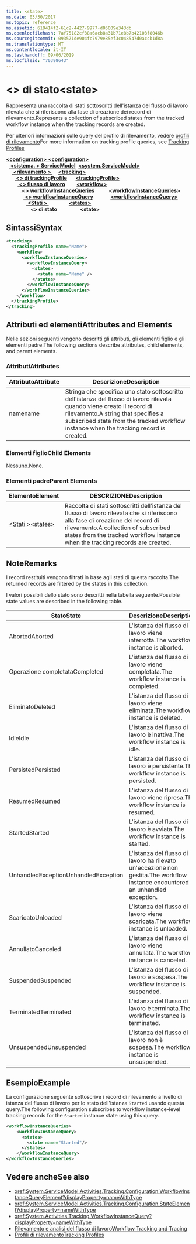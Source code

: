 ```yaml
---
title: <state>
ms.date: 03/30/2017
ms.topic: reference
ms.assetid: 619414f2-61c2-4427-9977-d05009e343db
ms.openlocfilehash: 7af75182cf38a6acb8a31b71e8b7b42103f8046b
ms.sourcegitcommit: 093571de904fc7979e85ef3c048547d0accb1d8a
ms.translationtype: MT
ms.contentlocale: it-IT
ms.lasthandoff: 09/06/2019
ms.locfileid: "70398643"
---
```

# <a name="state"></a><span data-ttu-id="1d465-101">\<> di stato</span><span class="sxs-lookup"><span data-stu-id="1d465-101">\<state></span></span>
<span data-ttu-id="1d465-102">Rappresenta una raccolta di stati sottoscritti dell'istanza del flusso di lavoro rilevata che si riferiscono alla fase di creazione dei record di rilevamento.</span><span class="sxs-lookup"><span data-stu-id="1d465-102">Represents a collection of subscribed states from the tracked workflow instance when the tracking records are created.</span></span>  
  
 <span data-ttu-id="1d465-103">Per ulteriori informazioni sulle query del profilo di rilevamento, vedere [profili di rilevamento](../../../windows-workflow-foundation/tracking-profiles.md)</span><span class="sxs-lookup"><span data-stu-id="1d465-103">For more information on tracking profile queries, see [Tracking Profiles](../../../windows-workflow-foundation/tracking-profiles.md)</span></span>  
  
<span data-ttu-id="1d465-104">[ **\<configuration>** ](../configuration-element.md)</span><span class="sxs-lookup"><span data-stu-id="1d465-104">[**\<configuration>**](../configuration-element.md)</span></span>\
<span data-ttu-id="1d465-105">&nbsp;&nbsp;[ **\<sistema. > ServiceModel**](system-servicemodel-of-workflow.md)</span><span class="sxs-lookup"><span data-stu-id="1d465-105">&nbsp;&nbsp;[**\<system.ServiceModel>**](system-servicemodel-of-workflow.md)</span></span>\
<span data-ttu-id="1d465-106">&nbsp;&nbsp;&nbsp;&nbsp;[ **\<rilevamento >** ](tracking.md)</span><span class="sxs-lookup"><span data-stu-id="1d465-106">&nbsp;&nbsp;&nbsp;&nbsp;[**\<tracking>**](tracking.md)</span></span>\
<span data-ttu-id="1d465-107">&nbsp;&nbsp;&nbsp;&nbsp;&nbsp;&nbsp;[ **\<> di trackingProfile**](trackingprofile.md)</span><span class="sxs-lookup"><span data-stu-id="1d465-107">&nbsp;&nbsp;&nbsp;&nbsp;&nbsp;&nbsp;[**\<trackingProfile>**](trackingprofile.md)</span></span>\
<span data-ttu-id="1d465-108">&nbsp;&nbsp;&nbsp;&nbsp;&nbsp;&nbsp;&nbsp;&nbsp;[ **\<> flusso di lavoro**](workflow.md)</span><span class="sxs-lookup"><span data-stu-id="1d465-108">&nbsp;&nbsp;&nbsp;&nbsp;&nbsp;&nbsp;&nbsp;&nbsp;[**\<workflow>**](workflow.md)</span></span>\
<span data-ttu-id="1d465-109">&nbsp;&nbsp;&nbsp;&nbsp;&nbsp;&nbsp;&nbsp;&nbsp;&nbsp;&nbsp;[ **\<> workflowInstanceQueries**](workflowinstancequeries.md)</span><span class="sxs-lookup"><span data-stu-id="1d465-109">&nbsp;&nbsp;&nbsp;&nbsp;&nbsp;&nbsp;&nbsp;&nbsp;&nbsp;&nbsp;[**\<workflowInstanceQueries>**](workflowinstancequeries.md)</span></span>\
<span data-ttu-id="1d465-110">&nbsp;&nbsp;&nbsp;&nbsp;&nbsp;&nbsp;&nbsp;&nbsp;&nbsp;&nbsp;&nbsp;&nbsp;[ **\<> workflowInstanceQuery**](workflowinstancequery.md)</span><span class="sxs-lookup"><span data-stu-id="1d465-110">&nbsp;&nbsp;&nbsp;&nbsp;&nbsp;&nbsp;&nbsp;&nbsp;&nbsp;&nbsp;&nbsp;&nbsp;[**\<workflowInstanceQuery>**](workflowinstancequery.md)</span></span>\
<span data-ttu-id="1d465-111">&nbsp;&nbsp;&nbsp;&nbsp;&nbsp;&nbsp;&nbsp;&nbsp;&nbsp;&nbsp;&nbsp;&nbsp;&nbsp;&nbsp;[ **\<Stati >** ](states.md)</span><span class="sxs-lookup"><span data-stu-id="1d465-111">&nbsp;&nbsp;&nbsp;&nbsp;&nbsp;&nbsp;&nbsp;&nbsp;&nbsp;&nbsp;&nbsp;&nbsp;&nbsp;&nbsp;[**\<states>**](states.md)</span></span>\
<span data-ttu-id="1d465-112">&nbsp;&nbsp;&nbsp;&nbsp;&nbsp;&nbsp;&nbsp;&nbsp;&nbsp;&nbsp;&nbsp;&nbsp;&nbsp;&nbsp;&nbsp;&nbsp; **\<> di stato**</span><span class="sxs-lookup"><span data-stu-id="1d465-112">&nbsp;&nbsp;&nbsp;&nbsp;&nbsp;&nbsp;&nbsp;&nbsp;&nbsp;&nbsp;&nbsp;&nbsp;&nbsp;&nbsp;&nbsp;&nbsp;**\<state>**</span></span>  
  
## <a name="syntax"></a><span data-ttu-id="1d465-113">Sintassi</span><span class="sxs-lookup"><span data-stu-id="1d465-113">Syntax</span></span>  
  
```xml  
<tracking>
  <trackingProfile name="Name">
    <workflow>
      <workflowInstanceQueries>
        <workflowInstanceQuery>
          <states>
            <state name="Name" />
          </states>
        </workflowInstanceQuery>
      </workflowInstanceQueries>
    </workflow>
  </trackingProfile>
</tracking>  
```  
  
## <a name="attributes-and-elements"></a><span data-ttu-id="1d465-114">Attributi ed elementi</span><span class="sxs-lookup"><span data-stu-id="1d465-114">Attributes and Elements</span></span>  
 <span data-ttu-id="1d465-115">Nelle sezioni seguenti vengono descritti gli attributi, gli elementi figlio e gli elementi padre.</span><span class="sxs-lookup"><span data-stu-id="1d465-115">The following sections describe attributes, child elements, and parent elements.</span></span>  
  
### <a name="attributes"></a><span data-ttu-id="1d465-116">Attributi</span><span class="sxs-lookup"><span data-stu-id="1d465-116">Attributes</span></span>  
  
|<span data-ttu-id="1d465-117">Attributo</span><span class="sxs-lookup"><span data-stu-id="1d465-117">Attribute</span></span>|<span data-ttu-id="1d465-118">Descrizione</span><span class="sxs-lookup"><span data-stu-id="1d465-118">Description</span></span>|  
|---------------|-----------------|  
|<span data-ttu-id="1d465-119">name</span><span class="sxs-lookup"><span data-stu-id="1d465-119">name</span></span>|<span data-ttu-id="1d465-120">Stringa che specifica uno stato sottoscritto dell'istanza del flusso di lavoro rilevata quando viene creato il record di rilevamento.</span><span class="sxs-lookup"><span data-stu-id="1d465-120">A string that specifies a subscribed state from the tracked workflow instance when the tracking record is created.</span></span>|  
  
### <a name="child-elements"></a><span data-ttu-id="1d465-121">Elementi figlio</span><span class="sxs-lookup"><span data-stu-id="1d465-121">Child Elements</span></span>  
 <span data-ttu-id="1d465-122">Nessuno.</span><span class="sxs-lookup"><span data-stu-id="1d465-122">None.</span></span>  
  
### <a name="parent-elements"></a><span data-ttu-id="1d465-123">Elementi padre</span><span class="sxs-lookup"><span data-stu-id="1d465-123">Parent Elements</span></span>  
  
|<span data-ttu-id="1d465-124">Elemento</span><span class="sxs-lookup"><span data-stu-id="1d465-124">Element</span></span>|<span data-ttu-id="1d465-125">DESCRIZIONE</span><span class="sxs-lookup"><span data-stu-id="1d465-125">Description</span></span>|  
|-------------|-----------------|  
|[<span data-ttu-id="1d465-126">\<Stati ></span><span class="sxs-lookup"><span data-stu-id="1d465-126">\<states></span></span>](states.md)|<span data-ttu-id="1d465-127">Raccolta di stati sottoscritti dell'istanza del flusso di lavoro rilevata che si riferiscono alla fase di creazione dei record di rilevamento.</span><span class="sxs-lookup"><span data-stu-id="1d465-127">A collection of subscribed states from the tracked workflow instance when the tracking records are created.</span></span>|  
  
## <a name="remarks"></a><span data-ttu-id="1d465-128">Note</span><span class="sxs-lookup"><span data-stu-id="1d465-128">Remarks</span></span>  
 <span data-ttu-id="1d465-129">I record restituiti vengono filtrati in base agli stati di questa raccolta.</span><span class="sxs-lookup"><span data-stu-id="1d465-129">The returned records are filtered by the states in this collection.</span></span>  
  
 <span data-ttu-id="1d465-130">I valori possibili dello stato sono descritti nella tabella seguente.</span><span class="sxs-lookup"><span data-stu-id="1d465-130">Possible state values are described in the following table.</span></span>  
  
|<span data-ttu-id="1d465-131">Stato</span><span class="sxs-lookup"><span data-stu-id="1d465-131">State</span></span>|<span data-ttu-id="1d465-132">Descrizione</span><span class="sxs-lookup"><span data-stu-id="1d465-132">Description</span></span>|  
|-----------|-----------------|  
|<span data-ttu-id="1d465-133">Aborted</span><span class="sxs-lookup"><span data-stu-id="1d465-133">Aborted</span></span>|<span data-ttu-id="1d465-134">L'istanza del flusso di lavoro viene interrotta.</span><span class="sxs-lookup"><span data-stu-id="1d465-134">The workflow instance is aborted.</span></span>|  
|<span data-ttu-id="1d465-135">Operazione completata</span><span class="sxs-lookup"><span data-stu-id="1d465-135">Completed</span></span>|<span data-ttu-id="1d465-136">L'istanza del flusso di lavoro viene completata.</span><span class="sxs-lookup"><span data-stu-id="1d465-136">The workflow instance is completed.</span></span>|  
|<span data-ttu-id="1d465-137">Eliminato</span><span class="sxs-lookup"><span data-stu-id="1d465-137">Deleted</span></span>|<span data-ttu-id="1d465-138">L'istanza del flusso di lavoro viene eliminata.</span><span class="sxs-lookup"><span data-stu-id="1d465-138">The workflow instance is deleted.</span></span>|  
|<span data-ttu-id="1d465-139">Idle</span><span class="sxs-lookup"><span data-stu-id="1d465-139">Idle</span></span>|<span data-ttu-id="1d465-140">L'istanza del flusso di lavoro è inattiva.</span><span class="sxs-lookup"><span data-stu-id="1d465-140">The workflow instance is idle.</span></span>|  
|<span data-ttu-id="1d465-141">Persisted</span><span class="sxs-lookup"><span data-stu-id="1d465-141">Persisted</span></span>|<span data-ttu-id="1d465-142">L'istanza del flusso di lavoro è persistente.</span><span class="sxs-lookup"><span data-stu-id="1d465-142">The workflow instance is persisted.</span></span>|  
|<span data-ttu-id="1d465-143">Resumed</span><span class="sxs-lookup"><span data-stu-id="1d465-143">Resumed</span></span>|<span data-ttu-id="1d465-144">L'istanza del flusso di lavoro viene ripresa.</span><span class="sxs-lookup"><span data-stu-id="1d465-144">The workflow instance is resumed.</span></span>|  
|<span data-ttu-id="1d465-145">Started</span><span class="sxs-lookup"><span data-stu-id="1d465-145">Started</span></span>|<span data-ttu-id="1d465-146">L'istanza del flusso di lavoro è avviata.</span><span class="sxs-lookup"><span data-stu-id="1d465-146">The workflow instance is started.</span></span>|  
|<span data-ttu-id="1d465-147">UnhandledException</span><span class="sxs-lookup"><span data-stu-id="1d465-147">UnhandledException</span></span>|<span data-ttu-id="1d465-148">L'istanza del flusso di lavoro ha rilevato un'eccezione non gestita.</span><span class="sxs-lookup"><span data-stu-id="1d465-148">The workflow instance encountered an unhandled exception.</span></span>|  
|<span data-ttu-id="1d465-149">Scaricato</span><span class="sxs-lookup"><span data-stu-id="1d465-149">Unloaded</span></span>|<span data-ttu-id="1d465-150">L'istanza del flusso di lavoro viene scaricata.</span><span class="sxs-lookup"><span data-stu-id="1d465-150">The workflow instance is unloaded.</span></span>|  
|<span data-ttu-id="1d465-151">Annullato</span><span class="sxs-lookup"><span data-stu-id="1d465-151">Canceled</span></span>|<span data-ttu-id="1d465-152">L'istanza del flusso di lavoro viene annullata.</span><span class="sxs-lookup"><span data-stu-id="1d465-152">The workflow instance is canceled.</span></span>|  
|<span data-ttu-id="1d465-153">Suspended</span><span class="sxs-lookup"><span data-stu-id="1d465-153">Suspended</span></span>|<span data-ttu-id="1d465-154">L'istanza del flusso di lavoro è sospesa.</span><span class="sxs-lookup"><span data-stu-id="1d465-154">The workflow instance is suspended.</span></span>|  
|<span data-ttu-id="1d465-155">Terminated</span><span class="sxs-lookup"><span data-stu-id="1d465-155">Terminated</span></span>|<span data-ttu-id="1d465-156">L'istanza del flusso di lavoro è terminata.</span><span class="sxs-lookup"><span data-stu-id="1d465-156">The workflow instance is terminated.</span></span>|  
|<span data-ttu-id="1d465-157">Unsuspended</span><span class="sxs-lookup"><span data-stu-id="1d465-157">Unsuspended</span></span>|<span data-ttu-id="1d465-158">L'istanza del flusso di lavoro non è sospesa.</span><span class="sxs-lookup"><span data-stu-id="1d465-158">The workflow instance is unsuspended.</span></span>|  
  
## <a name="example"></a><span data-ttu-id="1d465-159">Esempio</span><span class="sxs-lookup"><span data-stu-id="1d465-159">Example</span></span>  
 <span data-ttu-id="1d465-160">La configurazione seguente sottoscrive i record di rilevamento a livello di istanza del flusso di lavoro per lo stato dell'istanza `Started` usando questa query.</span><span class="sxs-lookup"><span data-stu-id="1d465-160">The following configuration subscribes to workflow instance-level tracking records for the `Started` instance state using this query.</span></span>  
  
```xml  
<workflowInstanceQueries>  
    <workflowInstanceQuery>  
      <states>  
        <state name="Started"/>  
      </states>  
    </workflowInstanceQuery>  
</workflowInstanceQueries>  
```  
  
## <a name="see-also"></a><span data-ttu-id="1d465-161">Vedere anche</span><span class="sxs-lookup"><span data-stu-id="1d465-161">See also</span></span>

- <xref:System.ServiceModel.Activities.Tracking.Configuration.WorkflowInstanceQueryElement?displayProperty=nameWithType>
- <xref:System.ServiceModel.Activities.Tracking.Configuration.StateElement?displayProperty=nameWithType>
- <xref:System.Activities.Tracking.WorkflowInstanceQuery?displayProperty=nameWithType>
- [<span data-ttu-id="1d465-162">Rilevamento e analisi del flusso di lavoro</span><span class="sxs-lookup"><span data-stu-id="1d465-162">Workflow Tracking and Tracing</span></span>](../../../windows-workflow-foundation/workflow-tracking-and-tracing.md)
- [<span data-ttu-id="1d465-163">Profili di rilevamento</span><span class="sxs-lookup"><span data-stu-id="1d465-163">Tracking Profiles</span></span>](../../../windows-workflow-foundation/tracking-profiles.md)
